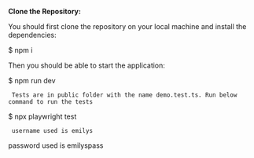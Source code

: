  **Clone the Repository:**

 You should first clone the repository on your local machine and install the dependencies:   
  

  $ npm i

   Then you should be able to start the application:

 
  $ npm run dev

     Tests are in public folder with the name demo.test.ts. Run below command to run the tests

  $ npx playwright test

     username used is emilys
   password used is emilyspass

   

